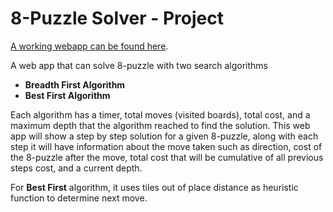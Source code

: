 # 8-Puzzle Solver - Project
[A working webapp can be found here](https://200-0k.github.io/8-Puzzle/).

A web app that can solve 8-puzzle with two search algorithms
- **Breadth First Algorithm**
- **Best First Algorithm**

Each algorithm has a timer, total moves (visited boards), total cost, and a maximum depth that the algorithm reached to find the solution.
This web app will show a step by step solution for a given 8-puzzle, along with each step it will have information about the move taken such as direction, cost of the 8-puzzle after the move, total cost that will be cumulative of all previous steps cost, and a current depth.

For **Best First** algorithm, it uses tiles out of place distance as heuristic function to determine next move.




